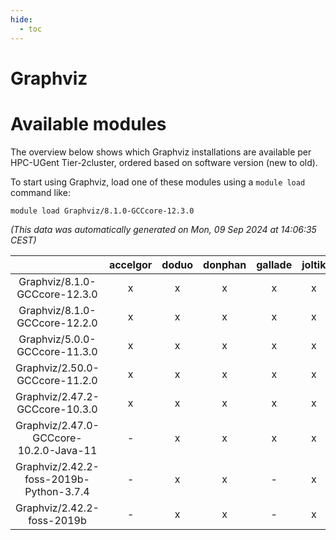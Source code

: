 ```yaml
---
hide:
  - toc
---
```


Graphviz
========

# Available modules


The overview below shows which Graphviz installations are available per HPC-UGent Tier-2cluster, ordered based on software version (new to old).

To start using Graphviz, load one of these modules using a `module load` command like:

```shell
module load Graphviz/8.1.0-GCCcore-12.3.0
```

*(This data was automatically generated on Mon, 09 Sep 2024 at 14:06:35 CEST)*  

| |accelgor|doduo|donphan|gallade|joltik|shinx|skitty|
| :---: | :---: | :---: | :---: | :---: | :---: | :---: | :---: |
|Graphviz/8.1.0-GCCcore-12.3.0|x|x|x|x|x|x|x|
|Graphviz/8.1.0-GCCcore-12.2.0|x|x|x|x|x|x|x|
|Graphviz/5.0.0-GCCcore-11.3.0|x|x|x|x|x|-|x|
|Graphviz/2.50.0-GCCcore-11.2.0|x|x|x|x|x|-|x|
|Graphviz/2.47.2-GCCcore-10.3.0|x|x|x|x|x|-|x|
|Graphviz/2.47.0-GCCcore-10.2.0-Java-11|-|x|x|x|x|-|x|
|Graphviz/2.42.2-foss-2019b-Python-3.7.4|-|x|x|-|x|-|x|
|Graphviz/2.42.2-foss-2019b|-|x|x|-|x|-|x|
